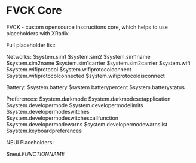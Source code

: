 # FVCK Core
FVCK - custom opensource inscructions core, which helps to use placeholders with XRadix

Full placeholder list:

Networks:
$system.sim1
$system.sim2
$system.sim1name
$system.sim2name
$system.sim1carrier
$system.sim2carrier
$system.wifi
$system.wifiprotocol
$system.wifiprotocolconnect
$system.wifiprotocolconnected
$system.wifiprotocoldisconnect

Battery:
$system.battery
$system.batterypercent
$system.batterystatus

Preferences:
$system.darkmode
$system.darkmodesetapplication
$system.developermode
$system.developermodelimits
$system.developermodeswitches
$system.developermodeswitchescallfunction
$system.developermodewarns
$system.developermodewarnslist
$system.keyboardpreferences

NEUI Placeholders:

$neui._FUNCTIONNAME_

